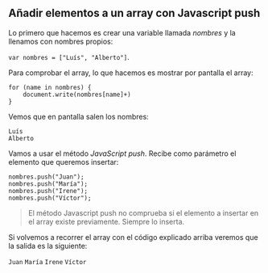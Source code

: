 ## Añadir elementos a un array con Javascript push

Lo primero que hacemos es crear una variable llamada *nombres* y la llenamos con nombres propios:

`var nombres = ["Luís", "Alberto"]`.

Para comprobar el array, lo que hacemos es mostrar por pantalla el array:

~~~
for (name in nombres) {
    document.write(nombres[name]+)
}
~~~

Vemos que en pantalla salen los nombres:

~~~
Luís
Alberto
~~~

Vamos a usar el método *JavaScript push*. Recibe como parámetro el elemento que queremos insertar:

~~~
nombres.push("Juan");
nombres.push("María");
nombres.push("Irene");
nombres.push("Víctor");
~~~

> El método Javascript push no comprueba si el elemento a insertar en el array existe previamente. Siempre lo inserta.

Si volvemos a recorrer el array con el código explicado arriba veremos que la salida es la siguiente:

`Juan`
`María`
`Irene`
`Víctor`